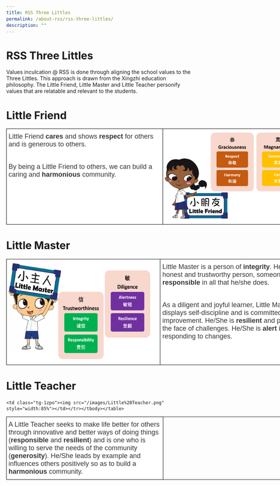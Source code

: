```yaml
---
title: RSS Three Littles
permalink: /about-rss/rss-three-littles/
description: ""
---
```

# RSS Three Littles

Values inculcation @ RSS is done through aligning the school values to the Three Littles. This approach is drawn from the Xingzhi education philosophy. The Little Friend, Little Master and Little Teacher personify values that are relatable and relevant to the students.



# Little Friend



<style type="text/css">
.tg  {border-collapse:collapse;border-spacing:0;}
.tg td{border-color:black;border-style:solid;border-width:1px;font-family:Arial, sans-serif;font-size:18px;
  overflow:hidden;padding:10px 5px;word-break:normal;}
.tg th{border-color:black;border-style:solid;border-width:1px;font-family:Arial, sans-serif;font-size:14px;
  font-weight:normal;overflow:hidden;padding:10px 5px;word-break:normal;}
.tg .tg-1zpo{background-color:#FFF;color:#353535;text-align:left;vertical-align:top}
</style>
<table class="tg" style="undefined;table-layout: fixed; width: 820px">
<colgroup>
<col style="width: 426px">
<col style="width: 411px">
</colgroup>
<tbody>
  <tr>
		<td class="tg-1zpo">Little Friend  <b>cares</b> and shows <b>respect</b> for others and is generous to others. 
			
<br>By being a Little Friend to others, we can build a caring and **harmonious** community.
</td>
    <td class="tg-1zpo"><img src="/images/Little%20Friend.png" alt="Little Friend.png" width="360" height="230"></td>
  </tr>
</tbody>
</table>



# Little Master
<style type="text/css">
.tg  {border-collapse:collapse;border-spacing:0;}
.tg td{border-color:black;border-style:solid;border-width:1px;font-family:Arial, sans-serif;font-size:18px;
  overflow:hidden;padding:10px 5px;word-break:normal;}
.tg th{border-color:black;border-style:solid;border-width:1px;font-family:Arial, sans-serif;font-size:14px;
  font-weight:normal;overflow:hidden;padding:10px 5px;word-break:normal;}
.tg .tg-1zpo{background-color:#FFF;color:#353535;text-align:left;vertical-align:top}
</style>
<table class="tg" style="undefined;table-layout: fixed; width: 839px">
<colgroup>
<col style="width: 412px">
<col style="width: 427px">
</colgroup>
<tbody>
  <tr>
    <td class="tg-1zpo"><img src="/images/Little%20Master.png" alt="Little Master.png" width="379" height="257"></td>
		<td class="tg-1zpo"> Little Master is a person of <b>integrity</b>. He/She is an honest and trustworthy person, someone who is <b>responsible</b> in all that he/she does. 
			
<br>As a diligent and joyful learner, Little Master displays self-discipline and is committed to self-improvement. He/She is <b>resilient</b> and perseveres in the face of challenges. He/She is <b>alert</b> in responding to changes.</td>
  </tr>
</tbody>
</table>


# Little Teacher
<style type="text/css">
.tg  {border-collapse:collapse;border-spacing:0;}
.tg td{border-color:black;border-style:solid;border-width:1px;font-family:Arial, sans-serif;font-size:18px;
  overflow:hidden;padding:10px 5px;word-break:normal;}
.tg th{border-color:black;border-style:solid;border-width:1px;font-family:Arial, sans-serif;font-size:14px;
  font-weight:normal;overflow:hidden;padding:10px 5px;word-break:normal;}
.tg .tg-1zpo{background-color:#FFF;color:#353535;text-align:left;vertical-align:top}
</style>
<table class="tg" style="undefined;table-layout: fixed; width: 820px">
<colgroup>
<col style="width: 426px">
<col style="width: 411px">
</colgroup>
<tbody>
  <tr>
<td class="tg-1zpo"> A Little Teacher seeks to make life better for others through innovative and better ways of doing things (<b>responsible</b> and <b>resilient</b>) and is one who is willing to serve the needs of the community (<b>generosity</b>). He/She leads by example and influences others positively so as to build a <b>harmonious</b> community.</td> 

	<td class="tg-1zpo"><img src="/images/Little%20Teacher.png" style="width:85%"></td></tr></tbody></table>